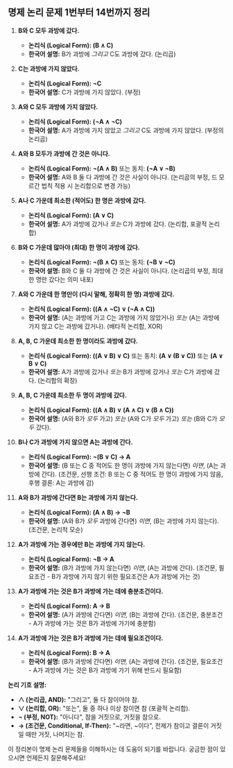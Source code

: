 
## 명제 논리 문제 1번부터 14번까지 정리

1.  **B와 C 모두 과방에 갔다.**
    * **논리식 (Logical Form): (B ∧ C)**
    * **한국어 설명:** B가 과방에 *그리고* C도 과방에 갔다. (논리곱)

2.  **C는 과방에 가지 않았다.**
    * **논리식 (Logical Form): ¬C**
    * **한국어 설명:** C가 과방에 가지 않았다. (부정)

3.  **A와 C 모두 과방에 가지 않았다.**
    * **논리식 (Logical Form): (¬A ∧ ¬C)**
    * **한국어 설명:** A가 과방에 가지 않았고 *그리고* C도 과방에 가지 않았다. (부정의 논리곱)

4.  **A와 B 모두가 과방에 간 것은 아니다.**
    * **논리식 (Logical Form): ¬(A ∧ B)**  또는 동치: **(¬A ∨ ¬B)**
    * **한국어 설명:** A와 B 둘 다 과방에 간 것은 사실이 아니다. (논리곱의 부정, 드 모르간 법칙 적용 시 논리합으로 변경 가능)

5.  **A나 C 가운데 최소한 (적어도) 한 명은 과방에 갔다.**
    * **논리식 (Logical Form): (A ∨ C)**
    * **한국어 설명:** A가 과방에 갔거나 *또는* C가 과방에 갔다. (논리합, 포괄적 논리합)

6.  **B와 C 가운데 많아야 (최대) 한 명이 과방에 갔다.**
    * **논리식 (Logical Form): ¬(B ∧ C)**  또는 동치: **(¬B ∨ ¬C)**
    * **한국어 설명:** B와 C 둘 다 과방에 간 것은 사실이 아니다. (논리곱의 부정, 최대 한 명만 갔다는 의미 내포)

7.  **A와 C 가운데 한 명만이 (다시 말해, 정확히 한 명) 과방에 갔다.**
    * **논리식 (Logical Form): ((A ∧ ¬C) ∨ (¬A ∧ C))**
    * **한국어 설명:** (A는 과방에 가고 C는 과방에 가지 않았거나) *또는* (A는 과방에 가지 않고 C는 과방에 갔거나). (배타적 논리합, XOR)

8.  **A, B, C 가운데 최소한 한 명이라도 과방에 갔다.**
    * **논리식 (Logical Form): ((A ∨ B) ∨ C)** 또는 동치: **(A ∨ (B ∨ C))** 또는 **(A ∨ B ∨ C)**
    * **한국어 설명:** A가 과방에 갔거나 *또는* B가 과방에 갔거나 *또는* C가 과방에 갔다. (논리합의 확장)

9.  **A, B, C 가운데 최소한 두 명이 과방에 갔다.**
    * **논리식 (Logical Form): ((A ∧ B) ∨ (A ∧ C) ∨ (B ∧ C))**
    * **한국어 설명:** (A와 B가 *모두* 가고) *또는* (A와 C가 *모두* 가고) *또는* (B와 C가 *모두* 갔다).

10. **B나 C가 과방에 가지 않으면 A는 과방에 간다.**
    * **논리식 (Logical Form): ¬(B ∨ C) → A**
    * **한국어 설명:** (B 또는 C 중 적어도 한 명이 과방에 가지 않는다면) *이면*, (A는 과방에 간다). (조건문, 선행 조건: B 또는 C 중 적어도 한 명이 과방에 가지 않음, 후행 결론: A는 과방에 감)

11. **A와 B가 과방에 간다면 B는 과방에 가지 않는다.**
    * **논리식 (Logical Form): (A ∧ B) → ¬B**
    * **한국어 설명:** (A와 B가 *모두* 과방에 간다면) *이면*, (B는 과방에 가지 않는다). (조건문, 논리적 모순)

12. **A가 과방에 가는 경우에만 B는 과방에 가지 않는다.**
    * **논리식 (Logical Form): ¬B → A**
    * **한국어 설명:** (B가 과방에 가지 않는다면) *이면*, (A는 과방에 간다). (조건문, 필요조건 - B가 과방에 가지 않기 위한 필요조건은 A가 과방에 가는 것)

13. **A가 과방에 가는 것은 B가 과방에 가는 데에 충분조건이다.**
    * **논리식 (Logical Form): A → B**
    * **한국어 설명:** (A가 과방에 간다면) *이면*, (B는 과방에 간다). (조건문, 충분조건 - A가 과방에 가는 것은 B가 과방에 가기에 충분함)

14. **A가 과방에 가는 것은 B가 과방에 가는 데에 필요조건이다.**
    * **논리식 (Logical Form): B → A**
    * **한국어 설명:** (B가 과방에 간다면) *이면*, (A는 과방에 간다). (조건문, 필요조건 - A가 과방에 가는 것은 B가 과방에 가기 위해 반드시 필요함)

**논리 기호 설명:**

* **∧ (논리곱, AND):**  "그리고", 둘 다 참이어야 참.
* **∨ (논리합, OR):** "또는", 둘 중 하나 이상 참이면 참 (포괄적 논리합).
* **¬ (부정, NOT):** "아니다", 참을 거짓으로, 거짓을 참으로.
* **→ (조건문, Conditional, If-Then):** "~라면, ~이다",  전제가 참이고 결론이 거짓일 때만 거짓, 나머지는 참.

이 정리본이 명제 논리 문제들을 이해하시는 데 도움이 되기를 바랍니다. 궁금한 점이 있으시면 언제든지 질문해주세요!